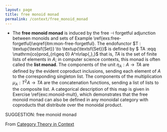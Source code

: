 ```yaml
---
layout: page
title: free monoid monad
permalink: /context/free_monoid_monad
---
```

-  The **free monoid monad** is induced by the free $\dashv$ forgetful adjunction between monoids and sets of Example \ref{exs:free-forgetful}\eqref{itm:mon-free-forgetful}. The endofunctor $T : \textup{\textsf{Set}} \to \textup{\textsf{Set}}$ is defined by $ TA :eqq \mathrm{co}prod_{n\geq 0} A^n\rlap{,},}$ that is, $TA$ is the set of finite lists of elements in $A$; in computer science contexts, this monad is often called the **list monad**. The components of the unit $\eta_A : A \to TA$ are defined by the evident coproduct inclusions, sending each element of $A$ to the corresponding singleton list. The components of the multiplication $\mu_A : T^2A \to TA$ are the concatenation functions, sending a list of lists to the composite list. A categorical description of this map is given in Exercise \ref{exc:monoid-mult}, which demonstrates that the free monoid monad can also be defined in any monoidal category with coproducts that distribute over the monoidal product.

SUGGESTION: free monoid monad

From [Category Theory in Context](https://mathgloss.github.io/MathGloss/context.html)